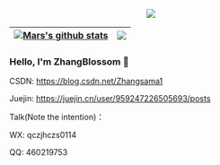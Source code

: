 <p align="center">
  <img align="center" src="https://github-profile-trophy.vercel.app/?username=limingzhong61&column=-1&title=MultipleLang,Star,Follower,Commit,Issue,PullRequest,Repositories" >
</p>

| <a href="https://github.com/anuraghazra/github-readme-stats"><img align="center" src="https://github-readme-stats.vercel.app/api?username=ZhangBlossom&show_icons=true&icon_color=805AD5&text_color=718096&bg_color=ffffff&include_all_commits=true&hide=contribs&count_private=true&theme=buefy&hide_border=true" alt="Mars's github stats" /></a> | <a href="https://github.com/anuraghazra/github-readme-stats"><img align="center" src="https://github-readme-stats.vercel.app/api/top-langs/?username=ZhangBlossom&layout=compact&theme=buefy&hide_border=true&hide=css,html" /></a> |
| ------------- | ------------- |

### Hello, I'm ZhangBlossom 👋

CSDN: https://blog.csdn.net/Zhangsama1

Juejin: https://juejin.cn/user/959247226505693/posts

Talk(Note the intention)：

WX: qczjhczs0114

QQ: 460219753

